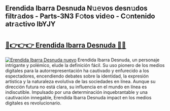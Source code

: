 ## Erendida Ibarra Desnuda N𝚞𝚎vos desn𝚞dos filtr𝚊dos - Parts-3N3 F𝚘tos vid𝚎o - C𝚘ntenido atr𝚊ctivo IbYJY

# <h2><a href="http://mb4qtw.tromn.icu/?c=Erendida+Ibarra+Desnuda">🔗👉👉👉 Erendida Ibarra Desnuda 🔗🔗</a></h2>

[![Erendida Ibarra Desnuda nuevo](https://i.imgur.com/pEAQMta.gif)](http://mb4qtw.tromn.icu/?c=Erendida+Ibarra+Desnuda)
Erendida Ibarra Desnuda, un personaje intrigante y polémico, elude la definición fácil. Su uso pionero de los medios digitales para la autorrepresentación ha cautivado y enfurecido a los espectadores, encendiendo debates sobre la identidad, la expresión artística y la naturaleza evolutiva de las sociedades en línea. Aunque su dirección futura no está clara, su influencia en el mundo en línea es indiscutible. Impulsado por una determinación inquebrantable y una cautivación innegable, Erendida Ibarra Desnuda impact en los medios digitales es revolucionario.
